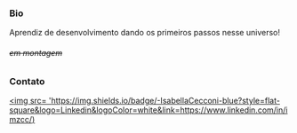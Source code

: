 ### Bio

Aprendiz de desenvolvimento dando os primeiros passos nesse universo!

###### <s>em montagem</s>

### Contato

[<img src= 'https://img.shields.io/badge/-IsabellaCecconi-blue?style=flat-square&logo=Linkedin&logoColor=white&link=https://www.linkedin.com/in/imzcc/)](https://www.linkedin.com/in/imzcc-a2ba65235/)
